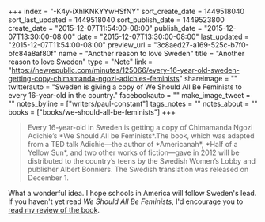 +++
index = "-K4y-iXhlKNKYYwHSfNY"
sort_create_date = 1449518040
sort_last_updated = 1449518040
sort_publish_date = 1449523800
create_date = "2015-12-07T11:54:00-08:00"
publish_date = "2015-12-07T13:30:00-08:00"
date = "2015-12-07T13:30:00-08:00"
last_updated = "2015-12-07T11:54:00-08:00"
preview_url = "3c8aed27-a169-525c-b7f0-bfc84a8af80f"
name = "Another reason to love Sweden"
title = "Another reason to love Sweden"
type = "Note"
link = "https://newrepublic.com/minutes/125066/every-16-year-old-sweden-getting-copy-chimamanda-ngozi-adichies-feminists"
shareimage = ""
twitterauto = "Sweden is giving a copy of We Should All Be Feminists to every 16-year-old in the country."
facebookauto = ""
make_image_tweet = ""
notes_byline = ["writers/paul-constant"]
tags_notes = ""
notes_about = ""
books = ["books/we-should-all-be-feminists"]
+++
<blockquote>Every 16-year-old in Sweden is getting a copy of Chimamanda Ngozi Adichie’s *We Should All be Feminists*.The book, which was adapted from a TED talk Adichie—the author of *Americanah*, *Half of a Yellow Sun*, and two other works of fiction—gave in 2012 will be distributed to the country’s teens by the Swedish Women’s Lobby and publisher Albert Bonniers. The Swedish translation was released on December 1. </blockquote>

What a wonderful idea. I hope schools in America will follow Sweden's lead. If you haven't yet read *We Should All Be Feminists*, I'd encourage you to [read my review of the book](http://seattlereviewofbooks.com/reviews/you-specifically-should-be-a-feminist/).